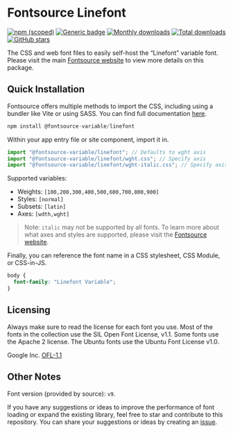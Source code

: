 # Fontsource Linefont

[![npm (scoped)](https://img.shields.io/npm/v/@fontsource-variable/linefont?color=brightgreen)](https://www.npmjs.com/package/@fontsource-variable/linefont) [![Generic badge](https://img.shields.io/badge/fontsource-passing-brightgreen)](https://github.com/fontsource/fontsource) [![Monthly downloads](https://badgen.net/npm/dm/@fontsource-variable/linefont)](https://github.com/fontsource/fontsource) [![Total downloads](https://badgen.net/npm/dt/@fontsource-variable/linefont)](https://github.com/fontsource/fontsource) [![GitHub stars](https://img.shields.io/github/stars/fontsource/fontsource.svg?style=social&label=Star)](https://github.com/fontsource/fontsource/stargazers)

The CSS and web font files to easily self-host the “Linefont” variable font. Please visit the main [Fontsource website](https://fontsource.org/fonts/linefont) to view more details on this package.

## Quick Installation

Fontsource offers multiple methods to import the CSS, including using a bundler like Vite or using SASS. You can find full documentation [here](https://fontsource.org/docs/getting-started/introduction).

```javascript
npm install @fontsource-variable/linefont
```

Within your app entry file or site component, import it in.

```javascript
import "@fontsource-variable/linefont"; // Defaults to wght axis
import "@fontsource-variable/linefont/wght.css"; // Specify axis
import "@fontsource-variable/linefont/wght-italic.css"; // Specify axis and style
```

Supported variables:
- Weights: `[100,200,300,400,500,600,700,800,900]`
- Styles: `[normal]`
- Subsets: `[latin]`
- Axes: `[wdth,wght]`

> Note: `italic` may not be supported by all fonts. To learn more about what axes and styles are supported, please visit the [Fontsource website](https://fontsource.org/fonts/linefont).

Finally, you can reference the font name in a CSS stylesheet, CSS Module, or CSS-in-JS.

```css
body {
  font-family: "Linefont Variable";
}
```

## Licensing
Always make sure to read the license for each font you use. Most of the fonts in the collection use the SIL Open Font License, v1.1. Some fonts use the Apache 2 license. The Ubuntu fonts use the Ubuntu Font License v1.0.

Google Inc.
[OFL-1.1](http://scripts.sil.org/OFL)

## Other Notes
Font version (provided by source): `v9`.

If you have any suggestions or ideas to improve the performance of font loading or expand the existing library, feel free to star and contribute to this repository. You can share your suggestions or ideas by creating an [issue](https://github.com/fontsource/fontsource/issues).